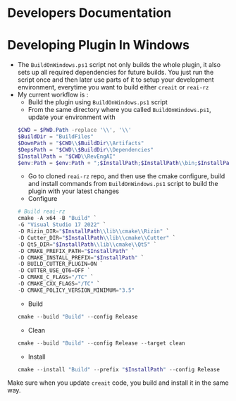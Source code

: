 
# Developers Documentation

# Developing Plugin In Windows

- The `BuildOnWindows.ps1` script not only builds the whole plugin, it also sets up all required dependencies for
  future builds. You just run the script once and then later use parts of it to setup your development environment,
  everytime you want to build either `creait` or `reai-rz`
- My current workflow is :
    - Build the plugin using `BuildOnWindows.ps1` script
    - From the same directory where you called `BuildOnWindows.ps1`, update your environment with 
    ```ps1
    $CWD = $PWD.Path -replace '\\', '\\'
	$BuildDir = "BuildFiles"
	$DownPath = "$CWD\\$BuildDir\\Artifacts"
	$DepsPath = "$CWD\\$BuildDir\\Dependencies"
	$InstallPath = "$CWD\\RevEngAI"
	$env:Path = $env:Path + ";$InstallPath;$InstallPath\\bin;$InstallPath\\lib"
    ```
	 - Go to cloned `reai-rz` repo, and then use the cmake configure, build and install commands from `BuildOnWindows.ps1` script to build the plugin with your latest changes
  - Configure
  ```ps1
  # Build reai-rz
  cmake -A x64 -B "Build" `
  -G "Visual Studio 17 2022" `
  -D Rizin_DIR="$InstallPath\\lib\\cmake\\Rizin" `
  -D Cutter_DIR="$InstallPath\\lib\\cmake\\Cutter" `
  -D Qt5_DIR="$InstallPath\\lib\\cmake\\Qt5" `
  -D CMAKE_PREFIX_PATH="$InstallPath" `
  -D CMAKE_INSTALL_PREFIX="$InstallPath" `
  -D BUILD_CUTTER_PLUGIN=ON `
  -D CUTTER_USE_QT6=OFF `
  -D CMAKE_C_FLAGS="/TC" `
  -D CMAKE_CXX_FLAGS="/TC" `
  -D CMAKE_POLICY_VERSION_MINIMUM="3.5"
  ```
  - Build
   ```ps1
   cmake --build "Build" --config Release
   ```
  - Clean
   ```ps1
   cmake --build "Build" --config Release --target clean
   ```
  - Install
   ```ps1
   cmake --install "Build" --prefix "$InstallPath" --config Release
   ```

Make sure when you update `creait` code, you build and install it in the same way.
